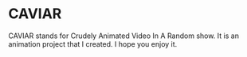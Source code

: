 # CAVIAR

CAVIAR stands for Crudely Animated Video In A Random show. It is an animation project that I created. I hope you enjoy it.

